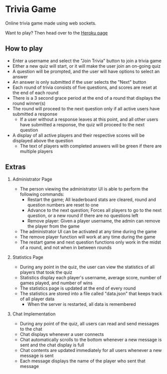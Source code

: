 # Trivia Game

Online trivia game made using web sockets. 

Want to play? Then head over to the [Heroku page](https://trivia-site.herokuapp.com/)

## How to play 

- Enter a username and select the "Join Trivia" button to join a trivia game
- Either a new quiz will start, or it will make the user join an on-going quiz
- A question will be prompted, and the user will have options to select an answer
- An answer is only submitted if the user selects the "Next" button
- Each round of trivia consists of five questions, and scores are reset at the end of each round
- There is a 3 second grace period at the end of a round that displays the round winner(s)
- The round will proceed to the next question only if all active users have submitted a response
    - If a user without a response leaves at this point, and all other users have submitted a response, the quiz will proceed to the next question
- A display of all active players and their respective scores will be displayed above the question
    - The text of players with completed answers will be green if there are multiple players

## Extras 

1. Administrator Page
    - The person viewing the administrator UI is able to perform the following commands:
        - Restart the game; All leaderboard stats are cleared, round and question numbers are reset to one
        - Advance to the next question; Forces all players to go to the next question, or a new round if there are no questions left
        - Remove player: Given a player username, the admin can remove the player from the game
    - The administrator UI can be activated at any time during the game
    - The remove player function will work at any time during the game
    - The restart game and next question functions only work in the midst of a round, and not when in between rounds

2. Statistics Page
    - During any point in the quiz, the user can view the statistics of all players that took the quiz
    - Statistics display each player's username, average score, number of games played, and number of wins
    - The statistics page is updated at the end of every round
    - The statistics are stored into a file called "data.json" that keeps track of all player data
        - When the server is restarted, all data is remembered 

3. Chat Implementation
    - During any point of the quiz, all users can read and send messages to the chat
    - Chat displays whenever a user connects
    - Chat automatically scrolls to the bottom whenever a new message is sent and the chat display is full
    - Chat contents are updated immediately for all users whenever a new message is sent
    - Each message displays the name of the player who sent that message